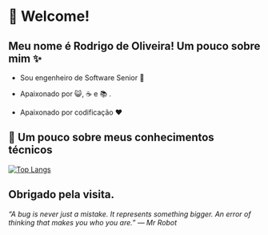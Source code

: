 # :pushpin: Welcome!
## Meu nome é Rodrigo de Oliveira! Um pouco sobre mim ✨

- Sou engenheiro de Software Senior  :robot:

- Apaixonado por :smiley_cat:, :coffee: e :books: . 

- Apaixonado por codificação :heart:

## :triangular_flag_on_post: Um pouco sobre meus conhecimentos técnicos

[![Top Langs](https://github-readme-stats.vercel.app/api/top-langs/?username=rodri-oliveira-dev&layout=compact&theme=dark)](https://github.com/anuraghazra/github-readme-stats)


## Obrigado pela visita. 

<i>“A bug is never just a mistake. It represents something bigger. An error of thinking that makes you who you are.”
― Mr Robot</i>
